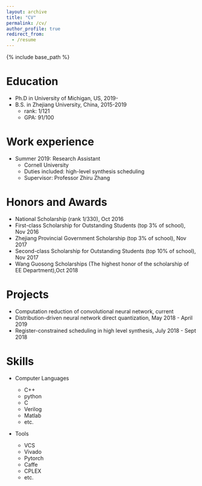 ```yaml
---
layout: archive
title: "CV"
permalink: /cv/
author_profile: true
redirect_from:
  - /resume
---
```


{% include base_path %}

Education
======
* Ph.D in University of Michigan, US, 2019-
* B.S. in Zhejiang University, China, 2015-2019
  * rank: 1/121
  * GPA: 91/100

Work experience
======
* Summer 2019: Research Assistant
  * Cornell University
  * Duties included: high-level synthesis scheduling
  * Supervisor: Professor Zhiru Zhang

  
Honors and Awards
======
*  National Scholarship (rank 1/330), Oct 2016 
*  First-class Scholarship for Outstanding Students (top 3% of school), Nov 2016 
*  Zhejiang Provincial Government Scholarship (top 3% of school), Nov 2017 
*  Second-class Scholarship for Outstanding Students (top 10% of school), Nov 2017 
*  Wang Guosong Scholarships (The highest honor of the scholarship of EE Department),Oct 2018 


Projects
======
* Computation reduction of convolutional neural network, current
* Distribution-driven neural network direct quantization, May 2018 - April 2019
* Register-constrained scheduling in high level synthesis, July 2018 - Sept 2018



Skills
======
* Computer Languages
  * C++
  * python
  * C
  * Verilog
  * Matlab
  * etc.

* Tools
  * VCS
  * Vivado
  * Pytorch
  * Caffe
  * CPLEX
  * etc.

